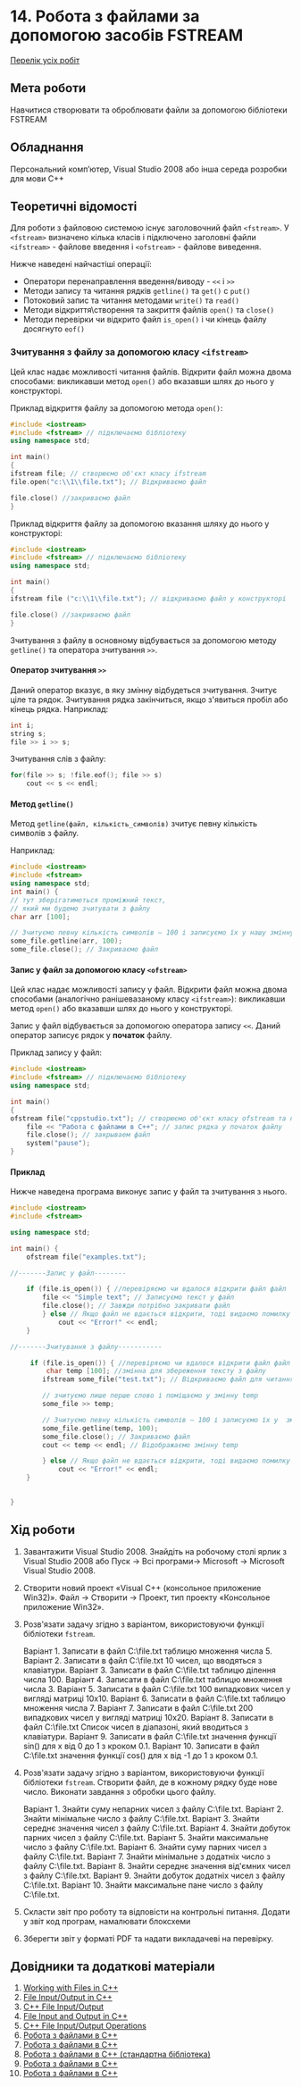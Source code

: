 # 14. Робота з файлами за допомогою засобів FSTREAM

[Перелік усіх робіт](../README.md)

## Мета роботи 

Навчитися створювати та оброблювати файли за допомогою бібліотеки FSTREAM

## Обладнання

Персональний комп’ютер, Visual Studio 2008 або інша середа розробки для мови C++


## Теоретичні відомості

Для роботи з файловою системою існує заголовочний файл `<fstream>`. 
У `<fstream>` визначено кілька класів і підключено заголовні файли `<ifstream>` - файлове введення і `<ofstream>` - файлове виведення.

Нижче наведені найчастіші операції:

* Оператори перенаправлення введення/виводу - `<<` і `>>`
* Методи запису та читання рядків `getline()` та `get()` c `put()`
* Потоковий запис та читання методами `write()` та `read()`
* Методи відкриття\створення та закриття файлів `open()` та `close()`
* Методи перевірки чи відкрито файл `is_open()` і чи кінець файлу досягнуто `eof()`

### Зчитування з файлу за допомогою класу `<ifstream>`

    
Цей клас надає можливості читання файлів. Відкрити файл можна двома способами: викликавши метод `open()` або вказавши шлях до нього у конструкторі.

Приклад відкриття файлу за допомогою метода `open()`:

```cpp
#include <iostream>
#include <fstream> // підключаємо бібліотеку
using namespace std;

int main()
{
ifstream file; // створюємо об'єкт класу ifstream
file.open("c:\\1\\file.txt"); // Відкриваємо файл

file.close() //закриваємо файл
}
```

Приклад відкриття файлу за допомогою вказання шляху до нього у конструкторі:

```cpp
#include <iostream>
#include <fstream> // підключаємо бібліотеку
using namespace std;

int main()
{
ifstream file ("c:\\1\\file.txt"); // відкриваємо файл у конструкторі

file.close() //закриваємо файл
}

```

Зчитування з файлу в основному відбувається за допомогою методу `getline()` та оператора зчитування `>>`.

#### Оператор зчитування `>>`

Даний оператор вказує, в яку змінну відбудеться зчитування. Зчитує ціле та рядок. Зчитування рядка закінчиться, якщо з'явиться пробіл або кінець рядка.
Наприклад:

```cpp
int i;
string s;
file >> i >> s;
```

Зчитування слів з файлу:

```cpp
for(file >> s; !file.eof(); file >> s) 
    cout << s << endl;
```

#### Метод `getline()`

Метод  `getline(файл, кількість_символів)` зчитує певну кількість символів з файлу.

Наприклад:

```cpp
#include <iostream>
#include <fstream>
using namespace std;
int main() {
// тут зберігатиметься проміжний текст,
// який ми будемо зчитувати з файлу
char arr [100];

// Зчитуємо певну кількість символів – 100 і записуємо їх у нашу змінну
some_file.getline(arr, 100);
some_file.close(); // Закриваємо файл
```

####  Запис у файл за допомогою класу `<ofstream>`

Цей клас надає можливості запису у файл. Відкрити файл  можна двома способами (аналогічно ранішевазаному класу `<ifstream>`): викликавши метод `open()` або вказавши шлях до нього у конструкторі.

Запис у файл відбувається за допомогою  оператора запису `<<`. Даний оператор записує рядок у **початок** файлу.

Приклад запису у файл:

```cpp
#include <iostream>
#include <fstream> // підключаємо бібліотеку
using namespace std;

int main()
{
ofstream file("cppstudio.txt"); // створюємо об'єкт класу ofstream та пов'язуємо з файлом
    file << "Работа с файлами в С++"; // запис рядка у початок файлу
    file.close(); // закрываем файл
    system("pause");
}  
```

#### Приклад
Нижче наведена програма виконує запис у файл та зчитування з нього.

```cpp
#include <iostream>
#include <fstream>

using namespace std;

int main() {
    ofstream file("examples.txt");

//-------Запис у файл--------

    if (file.is_open()) { //перевіряємо чи вдалося відкрити файл файл
        file << "Simple text"; // Записуємо текст у файл
        file.close(); // Завжди потрібно закривати файл
        } else // Якщо файл не вдається відкрити, тоді видаємо помилку
            cout << "Error!" << endl;
    }

//-------Зчитування з файлу-----------

     if (file.is_open()) { //перевіряємо чи вдалося відкрити файл файл
         char temp [100]; //змінна для збереження тексту з файлу
        ifstream some_file("test.txt"); // Відкриваємо файл для читання

        // зчитуємо лише перше слово і поміщаємо у змінну temp
        some_file >> temp;

        // Зчитуємо певну кількість символів – 100 і записуємо їх у  змінну
        some_file.getline(temp, 100);
        some_file.close(); // Закриваємо файл
        cout << temp << endl; // Відображаємо змінну temp

        } else // Якщо файл не вдається відкрити, тоді видаємо помилку
            cout << "Error!" << endl;
    }

   
}

```

## Хід роботи

1. Завантажити Visual Studio 2008. Знайдіть на робочому столі ярлик з Visual Studio 2008 або Пуск → Всі програми→ Microsoft → Microsoft Visual Studio 2008.

2. Створити новий проект «Visual C++ (консольное приложение Win32)». Файл → Cтворити → Проект, тип проекту «Консольное приложение Win32».

3. Розв'язати задачу згідно з варіантом, використовуючи функції бібліотеки `fstream`.

	Варіант 1. Записати в файл C:\file.txt таблицю множення числа 5.
	Варіант 2. Записати в файл C:\file.txt 10 чисел, що вводяться з клавіатури.
	Варіант 3. Записати в файл C:\file.txt таблицю ділення числа 100.
	Варіант 4. Записати в файл C:\file.txt таблицю множення числа 3.
	Варіант 5. Записати в файл C:\file.txt 100 випадкових чисел у вигляді матриці 10х10.
    Варіант 6. Записати в файл C:\file.txt таблицю множення числа 7.
    Варіант 7. Записати в файл C:\file.txt 200 випадкових чисел у вигляді матриці 10х20.
    Варіант 8. Записати в файл C:\file.txt Список чисел в діапазоні, який вводиться з клавіатури.
    Варіант 9. Записати в файл C:\file.txt значення функції sin() для х від 0 до 1 з кроком 0.1.
    Варіант 10. Записати в файл C:\file.txt значення функції cos() для х від -1 до 1 з кроком 0.1.
   
4. Розв'язати задачу згідно з варіантом, використовуючи функції бібліотеки `fstream`. Створити файл, де в кожному рядку буде нове число. Виконати завдання з обробки цього файлу.

	Варіант 1. Знайти суму непарних чисел з файлу C:\file.txt.
	Варіант 2. Знайти мінімальне число з файлу C:\file.txt.
	Варіант 3. Знайти середнє значення чисел з файлу C:\file.txt.
	Варіант 4. Знайти добуток парних чисел з файлу C:\file.txt.
	Варіант 5. Знайти максимальне число з файлу C:\file.txt.
    Варіант 6. Знайти суму парних чисел з файлу C:\file.txt.
	Варіант 7. Знайти мінімальне з додатніх число з файлу C:\file.txt.
	Варіант 8. Знайти середнє значення від'ємних чисел з файлу C:\file.txt.
	Варіант 9. Знайти добуток додатніх чисел з файлу C:\file.txt.
	Варіант 10. Знайти максимальне пане число з файлу C:\file.txt.

5. Скласти звіт про роботу та відповісти на контрольні питання. Додати у звіт код програм, намалювати блоксхеми

6. Зберегти звіт у форматі PDF та надати викладачеві на перевірку.

## Довідники та додаткові матеріали

1. [Working with Files in C++](https://www.geeksforgeeks.org/working-with-files-in-c-c/)
2. [File Input/Output in C++](https://www.geeksforgeeks.org/file-handling-c-classes/) 
3. [C++ File Input/Output](https://www.w3schools.com/cpp/cpp_files.asp)
4. [File Input and Output in C++](https://www.programiz.com/cpp-programming/files-input-output)
5. [C++ File Input/Output Operations](https://www.javatpoint.com/cpp-file-input-output-operations)
6. [Робота з файлами в С++](https://prog-cpp.blogspot.com/2012/05/blog-post.html)
7. [Робота з файлами в C++](https://studassistent.com/cpp-file/)
8. [Робота з файлами в C++ (стандартна бібліотека)](https://smart-programmer.com.ua/c-file/)
9. [Робота з файлами в C++](https://tocode.ru/curses/cpp-files)
10. [Робота з файлами в C++](https://www.ukrprog.com.ua/kursy-c/20-c-files)

